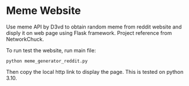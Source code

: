 # Meme Website
Use meme API by D3vd to obtain random meme from reddit website and disply it on web page using Flask framework. Project reference from NetworkChuck. 

To run test the website, run main file:
```
python meme_generator_reddit.py
```

Then copy the local http link to display the page. This is tested on python 3.10.
